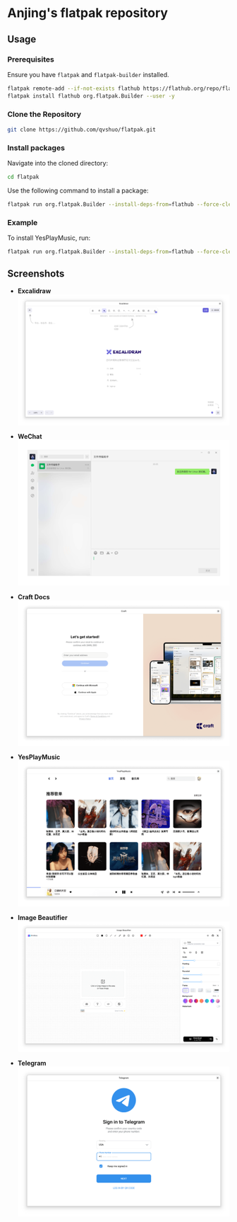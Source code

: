 # Anjing's flatpak repository

## Usage

### Prerequisites

Ensure you have `flatpak` and `flatpak-builder` installed.

```sh
flatpak remote-add --if-not-exists flathub https://flathub.org/repo/flathub.flatpakrepo --user
flatpak install flathub org.flatpak.Builder --user -y
```

### Clone the Repository

```sh
git clone https://github.com/qvshuo/flatpak.git
```

### Install packages

Navigate into the cloned directory:

```sh
cd flatpak
```

Use the following command to install a package:

```sh
flatpak run org.flatpak.Builder --install-deps-from=flathub --force-clean --user --install build /path/to/package.yml
```

### Example

To install YesPlayMusic, run:

```sh
flatpak run org.flatpak.Builder --install-deps-from=flathub --force-clean --user --install build ./io.github.anjing.yesplaymusic/io.github.anjing.yesplaymusic.yml
```

## Screenshots

- **Excalidraw**
  ![Excalidraw](https://raw.githubusercontent.com/qvshuo/flatpak/refs/heads/main/screenshots/screenshots_com.excalidraw.excalidraw.png)

- **WeChat**
  ![WeChat](https://raw.githubusercontent.com/qvshuo/flatpak/refs/heads/main/screenshots/screenshots_com.tencent.wechat.png)

- **Craft Docs**
  ![Craft Docs](https://raw.githubusercontent.com/qvshuo/flatpak/refs/heads/main/screenshots/screenshots_do.craft.docs.png)

- **YesPlayMusic**
  ![YesPlayMusic](https://raw.githubusercontent.com/qvshuo/flatpak/refs/heads/main/screenshots/screenshots_io.github.anjing.yesplaymusic.png)

- **Image Beautifier**
  ![Image Beautifier](https://raw.githubusercontent.com/qvshuo/flatpak/refs/heads/main/screenshots/screenshots_io.github.ch563.image_beautifier.png)

- **Telegram**
  ![Telegram](https://raw.githubusercontent.com/qvshuo/flatpak/refs/heads/main/screenshots/screenshots_io.github.morethanwords.telegram.png)
  
